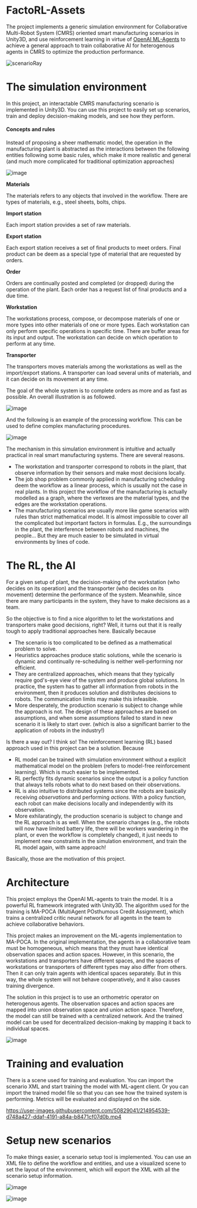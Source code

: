 # FactoRL-Assets

The project implements a generic simulation environment for Collaborative Multi-Robot System (CMRS) oriented smart manufacturing scenarios in Unity3D, and use reinforcement learning in virtue of [OpenAI ML-Agents](https://github.com/Unity-Technologies/ml-agents) to achieve a general approach to train collaborative AI for heterogenous agents in CMRS to optimize the production performance. 

![scenarioRay](https://user-images.githubusercontent.com/50829041/214954100-084fc5d1-f84c-4088-a711-007312f8bdd1.png)

# The simulation environment

In this project, an interactable CMRS manufacturing scenario is implemented in Unity3D. You can use this project to easily set up scenarios, train and deploy decision-making models, and see how they perform. 

#### Concepts and rules

Instead of proposing a sheer mathematic model, the operation in the manufacturing plant is abstracted as the interactions between the following entities following some basic rules, which make it more realistic and general (and much more complicated for traditional optimization approaches)

![image](https://user-images.githubusercontent.com/50829041/214954245-1690fa07-15d4-45f8-9a07-701c7cea8d4a.png)

**Materials**

The materials refers to any objects that involved in the workflow. There are types of materials, e.g., steel sheets, bolts, chips.

**Import station**

Each import station provides a set of raw materials.

**Export station**

Each export station receives a set of final products to meet orders. Final product can be deem as a special type of material that are requested by orders.

**Order**

Orders are continually posted and completed (or dropped) during the operation of the plant. Each order has a request list of final products and a due time.

**Workstation**

The workstations process, compose, or decompose materials of one or more types into other materials of one or more types. Each workstation can only perform specific operations in specific time. There are buffer areas for its input and output. The workstation can decide on which operation to perform at any time.

**Transporter**

The transporters moves materials among the workstations as well as the import/export stations. A transporter can load several units of materials, and it can decide on its movement at any time.



The goal of the whole system is to complete orders as more and as fast as possible. An overall illustration is as followed.

![image](https://user-images.githubusercontent.com/50829041/214954292-a10103b4-2427-4c2c-a657-7c2498500e3c.png)

And the following is an example of the processing workflow. This can be used to define complex manufacturing procedures.

![image](https://user-images.githubusercontent.com/50829041/214954319-15839c2f-913d-4dec-bd7c-7bf741e88936.png)

The mechanism in this simulation environment is intuitive and actually practical in real smart manufacturing systems. There are several reasons.

- The workstation and transporter correspond to robots in the plant, that observe information by their sensors and make most decisions locally.
- The job shop problem commonly applied in manufacturing scheduling deem the workflow as a linear process, which is usually not the case in real plants. In this project the workflow of the manufacturing is actually modelled as a graph, where the vertexes are the material types, and the edges are the workstation operations. 
- The manufacturing scenarios are usually more like game scenarios with rules than strict mathematical model. It is almost impossible to cover all the complicated but important factors in formulas. E.g., the surroundings in the plant, the interference between robots and machines, the people... But they are much easier to be simulated in virtual environments by lines of code.

# The RL, the AI

For a given setup of plant, the decision-making of the workstation (who decides on its operation) and the transporter (who decides on its movement) determine the performance of the system. Meanwhile, since there are many participants in the system, they have to make decisions as a team. 

So the objective is to find a nice algorithm to let the workstations and transporters make good decisions, right? Well, it turns out that it is really tough to apply traditional approaches here. Basically because

- The scenario is too complicated to be defined as a mathematical problem to solve.
- Heuristics approaches produce static solutions, while the scenario is dynamic and continually re-scheduling is neither well-performing nor efficient.
- They are centralized approaches, which means that they typically require god's-eye view of the system and produce global solutions. In practice, the system has to gather all information from robots in the environment, then it produces solution and distributes decisions to robots. The communication limits may make this infeasible.
- More desperately, the production scenario is subject to change while the approach is not. The design of these approaches are based on assumptions, and when some assumptions failed to stand in new scenario it is likely to start over. (which is also a significant barrier to the application of robots in the industry!)

Is there a way out? I think so! The reinforcement learning (RL) based approach used in this project can be a solution. Because

- RL model can be trained with simulation environment without a explicit mathematical model on the problem (refers to model-free reinforcement learning). Which is much easier to be implemented.
- RL perfectly fits dynamic scenarios since the output is a policy function that always tells robots what to do next based on their observations.
- RL is also intuitive to distributed systems since the robots are basically receiving *observations* and performing *actions*. With a policy function, each robot can make decisions locally and independently with its observation.
- More exhilaratingly, the production scenario is subject to change and the RL approach is as well. When the scenario changes (e.g., the robots will now have limited battery life, there will be workers wandering in the plant, or even the workflow is completely changed), it just needs to implement new constraints in the simulation environment, and train the RL model again, with same approach! 

Basically, those are the motivation of this project.

# Architecture

This project employs the OpenAI ML-agents to train the model. It is a powerful RL framework integrated with Unity3D. The algorithm used for the training is MA-POCA (MultiAgent POsthumous Credit Assignment), which trains a centralized critic neural network for all agents in the team to achieve collaborative behaviors. 

This project makes an improvement on the ML-agents implementation to MA-POCA. In the original implementation, the agents in a collaborative team must be homogeneous, which means that they must have identical observation spaces and action spaces. However, in this scenario, the workstations and transporters have different spaces, and the spaces of workstations or transporters of different types may also differ from others. Then it can only train agents with identical spaces separately. But in this way, the whole system will not behave cooperatively, and it also causes training divergence.

The solution in this project is to use an orthometric operator on heterogenous agents. The observation spaces and action spaces are mapped into union observation space and union action space. Therefore, the model can still be trained with a centralized network. And the trained model can be used for decentralized decision-making by mapping it back to individual spaces.

![image](https://user-images.githubusercontent.com/50829041/214954368-22a09fc6-6020-4830-b0c9-c592647def9d.png)

# Training and evaluation

There is a scene used for training and evaluation. You can import the scenario XML and start training the model with ML-agent client. Or you can import the trained model file so that you can see how the trained system is performing. Metrics will be evaluated and displayed on the side.

https://user-images.githubusercontent.com/50829041/214954539-d748a427-ddaf-4191-a84a-b8471cf07d0b.mp4

# Setup new scenarios

To make things easier, a scenario setup tool is implemented. You can use an XML file to define the workflow and entities, and use a visualized scene to set the layout of the environment, which will export the XML with all the scenario setup information.

![image](https://user-images.githubusercontent.com/50829041/214954386-78730a9a-660e-487b-8483-85a6f9ec53ea.png)

![image](https://user-images.githubusercontent.com/50829041/214954409-5309f14f-1039-4f9d-a58f-1cf09a65c6bc.png)

